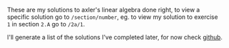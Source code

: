 These are my solutions to axler's linear algebra done right, to view a specific solution go to `/section/number`, eg. to view my solution to exercise `1` in section `2.A` go to `/2a/1`.

I'll generate a list of the solutions I've completed later, for now check [github](https://github.com/UlisseMini/ladoneright-solutions/tree/main/notes).
